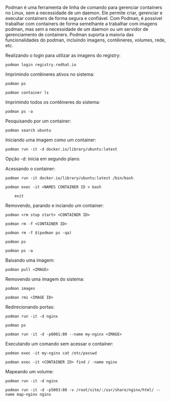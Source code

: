 Podman é uma ferramenta de linha de comando para gerenciar containers no Linux, sem a necessidade de um daemon. Ele permite criar, gerenciar e executar containers de forma segura e confiável. Com Podman, é possível trabalhar com containers de forma semelhante a trabalhar com imagens podman, mas sem a necessidade de um daemon ou um servidor de gerenciamento de containers. Podman suporta a maioria das funcionalidades do podman, incluindo imagens, contêineres, volumes, rede, etc.

Realizando o login para utilizar as imagens do registry:

    podman login registry.redhat.io

Imprimindo contêineres ativos no sistema:

	podman ps

    podman container ls

Imprimindo todos os contêineres do sistema:

    podman ps -a

Pesquisando por um container:

    podman search ubuntu

Iniciando uma imagem como um container:

	podman run -it -d docker.io/library/ubuntu:latest

Opção -d: inicia em segundo plano.

Acessando o container:

    podman run -it docker.io/library/ubuntu:latest /bin/bash

    podman exec -it <NAMES CONTAINER ID > bash  

        exit

Removendo, parando e inciando um container:

    podman <rm stop start> <CONTAINER ID>

    podman rm -f <CONTAINER ID>

    podman rm -f $(podman ps -qa)

    podman ps

    podman ps -a

Baixando uma imagem:

    podman pull <IMAGE>

Removendo uma imagem do sistema:

	podman images

	podman rmi <IMAGE ID>

Redirecionando portas:

    podman run -it -d nginx

    podman ps

    podman run -it -d -p6001:80 --name my-nginx <IMAGE>

Executando um comando sem acessar o container:

    podman exec -it my-nginx cat /etc/passwd

    podman exec -it <CONTAINER ID> find / -name nginx

Mapeando um volume:

    podman run -it -d nginx

    podman run -it -d -p5003:80 -v /root/site/:/usr/share/nginx/html/ --name map-nginx nginx




